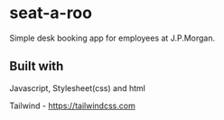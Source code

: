 # seat-a-roo

Simple desk booking app for employees at J.P.Morgan. 

## Built with

Javascript, Stylesheet(css) and html

Tailwind - https://tailwindcss.com
